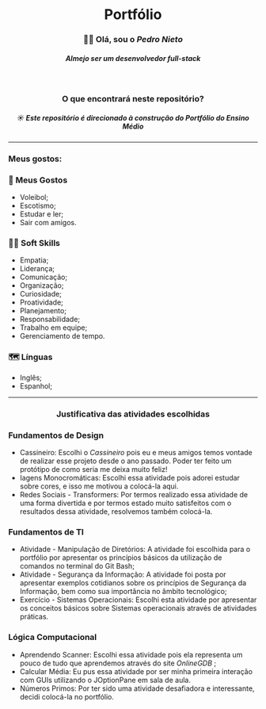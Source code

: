 <div align="center">
<h1> Portfólio </h1>

### 👋🏼 Olá, sou o _Pedro Nieto_
##### Almejo ser um desenvolvedor _full-stack_
 <br>
 
### O que encontrará neste repositório?
##### ☀ Este repositório é direcionado à construção do Portfólio do Ensino Médio
 
</div>
<hr>

### Meus gostos:
### 👀 Meus Gostos
- Voleibol;
- Escotismo;
- Estudar e ler;
- Sair com amigos.

### 🤝🏼 Soft Skills
- Empatia;
- Liderança;
- Comunicação;
- Organização;
- Curiosidade;
- Proatividade;
- Planejamento;
- Responsabilidade;
- Trabalho em equipe;
- Gerenciamento de tempo.

### 🗺 Línguas
- Inglês;
- Espanhol;

<hr>
 
 <h3 align="Center"> Justificativa das atividades escolhidas </h3>
 
 ### Fundamentos de Design
 - Cassineiro: Escolhi o <i> Cassineiro </i> pois eu e meus amigos temos vontade de realizar esse projeto desde o ano passado. Poder ter feito um protótipo de como seria me deixa muito feliz! 
 - Iagens Monocromáticas: Escolhi essa atividade pois adorei estudar sobre cores, e isso me motivou a colocá-la aqui.
 - Redes Sociais - Transformers: Por termos realizado essa atividade de uma forma divertida e por termos estado muito satisfeitos com o resultados dessa atividade, resolvemos também colocá-la.

### Fundamentos de TI
- Atividade - Manipulação de Diretórios: A atividade foi escolhida para o portfólio por apresentar os princípios básicos da utilização de comandos no terminal do Git Bash;
- Atividade - Segurança da Informação: A atividade foi posta por apresentar exemplos cotidianos sobre os princípios de Segurança da Informação, bem como sua importância no âmbito tecnológico;
- Exercício - Sistemas Operacionais: Escolhi esta atividade por apresentar os conceitos básicos sobre Sistemas operacionais através de atividades práticas.

### Lógica Computacional
- Aprendendo Scanner: Escolhi essa atividade pois ela representa um pouco de tudo que aprendemos através do site <i> OnlineGDB </i>;
- Calcular Média: Eu pus essa atividade por ser minha primeira interação com GUIs utilizando o JOptionPane em sala de aula. <br>
- Números Primos: Por ter sido uma atividade desafiadora e interessante, decidi colocá-la no portfólio.

